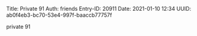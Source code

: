 Title: Private 91
Auth: friends
Entry-ID: 20911
Date: 2021-01-10 12:34
UUID: ab0f4eb3-bc70-53e4-997f-baaccb77757f

private 91
